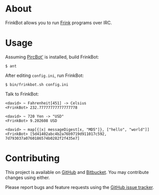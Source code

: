 # About

FrinkBot allows you to run [Frink](http://futureboy.us/frinkdocs/) programs over IRC.

# Usage

Assuming [PircBot'](https://github.com/davidlazar/PircBot) is installed, build FrinkBot:

    $ ant

After editing `config.ini`, run FrinkBot:

    $ bin/frinkbot.sh config.ini

Talk to FrinkBot:

    <david> ~ Fahrenheit[451] -> Celsius
    <FrinkBot> 232.77777777777777778

    <david> ~ 720 Yen -> "USD"
    <FrinkBot> 9.202608 USD

    <david> ~ map[{|x| messageDigest[x, "MD5"]}, ["hello", "world"]]
    <FrinkBot> [5d41402abc4b2a76b9719d911017c592, 7d793037a0760186574b0282f2f435e7]

# Contributing

This project is available on [GitHub](https://github.com/davidlazar/FrinkBot) and [Bitbucket](https://bitbucket.org/davidlazar/frinkbot/). You may contribute changes using either.

Please report bugs and feature requests using the [GitHub issue tracker](https://github.com/davidlazar/FrinkBot/issues).
